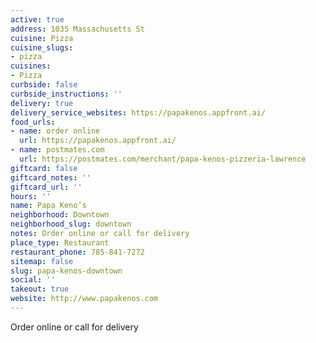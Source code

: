 ```yaml
---
active: true
address: 1035 Massachusetts St
cuisine: Pizza
cuisine_slugs:
- pizza
cuisines:
- Pizza
curbside: false
curbside_instructions: ''
delivery: true
delivery_service_websites: https://papakenos.appfront.ai/
food_urls:
- name: order online
  url: https://papakenos.appfront.ai/
- name: postmates.com
  url: https://postmates.com/merchant/papa-kenos-pizzeria-lawrence
giftcard: false
giftcard_notes: ''
giftcard_url: ''
hours: ''
name: Papa Keno’s
neighborhood: Downtown
neighborhood_slug: downtown
notes: Order online or call for delivery
place_type: Restaurant
restaurant_phone: 785-841-7272
sitemap: false
slug: papa-kenos-downtown
social: ''
takeout: true
website: http://www.papakenos.com
---
```


Order online or call for delivery